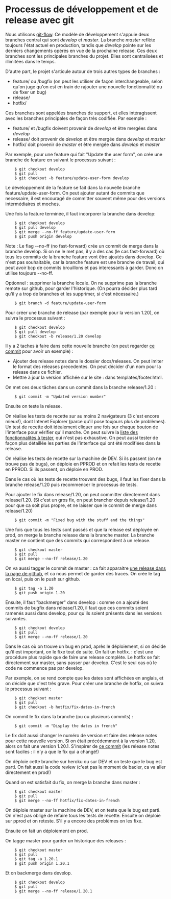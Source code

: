 # Processus de développement et de release avec git

Nous utilisons [git-flow](https://nvie.com/posts/a-successful-git-branching-model/).
Ce modèle de développement s'appuie deux branches central qui sont *develop* et *master*.
La branche *master* reflète toujours l'état actuel en production, tandis que *develop* pointe sur les
derniers changements opérés en vue de la prochaine release.
Ces deux branches sont les principales branches du projet. Elles sont centralisées et illimitées dans le
temps.

D'autre part, le projet s'articule autour de trois autres types de branches :
 - feature/ ou /bugfix (on peut les utiliser de façon interchangeable, selon qu'on juge qu'on est en train de rajouter une nouvelle fonctionnalité ou de fixer un bug)
 - release/
 - hotfix/

 Ces branches sont appelées branches de support, et elles intéragissent avec les branches principales
 de façon très codifiée. Par exemple :
 - feature/ et /bugfix doivent provenir de *develop* et être mergées dans *develop*
 - release/ doit provenir de *develop* et être mergée dans *develop* et *master*
 - hotfix/ doit provenir de *master* et être mergée dans *develop* et *master*

Par exemple, pour une feature qui fait "Update the user form", on crée une branche de feature en suivant le processus suivant :
```
    $ git checkout develop
    $ git pull
    $ git checkout -b feature/update-user-form develop
```

Le développement de la feature se fait dans la nouvelle branche feature/update-user-form. On peut ajouter autant de commits que necessaire, il est encouragé de committer souvent même pour des versions intermédiaires et moches.

Une fois la feature terminée, il faut incorporer la branche dans develop:
```
    $ git checkout develop
    $ git pull develop
    $ git merge --no-ff feature/update-user-form
    $ git push origin develop
```

Note : Le flag --no-ff (no fast-forward) crée un commit de merge dans la branche develop. Si on ne le met pas, il y a des cas (le cas fast-forward) où tous les commits de la branche feature vont être ajoutés dans develop. Ce n'est pas souhaitable, car la branche feature est une branche de travail, qui peut avoir bcp de commits brouillons et pas interessants à garder. Donc on utilise toujours --no-ff.

Optionnel : supprimer la branche locale. On ne supprime pas la branche remote sur github, pour garder l'historique. (On pourra décider plus tard qu'il y a trop de branches et les supprimer, si c'est nécessaire.)
```
    $ git branch -d feature/update-user-form
```

Pour créer une branche de release (par exemple pour la version 1.20), on suivra le processus suivant :
```
    $ git checkout develop
    $ git pull develop
    $ git checkout -b release/1.20 develop
```

Il y a 2 taches à faire dans cette nouvelle branche (on peut regarder [ce commit](https://github.com/betagouv/e-controle/commit/85a165b8) pour avoir un exemple) :
 - Ajouter des release notes dans le dossier docs/releases. On peut imiter le format des releases precedentes. On peut décider d'un nom pour la release dans ce fichier.
 - Mettre à jour la version affichée sur le site : dans templates/footer.html.

On met ces deux tâches dans un commit dans la branche release/1.20 :
```
    $ git commit -m "Updated version number"
```

Ensuite on teste la release.

On réalise les tests de recette sur au moins 2 navigateurs (3 c'est encore mieux!), dont Intenet Explorer (parce qu'il pose toujours plus de problèmes). Un test de recette doit idéalement cliquer une fois sur chaque bouton de l'interface pour vérifier qu'il marche. On peut suivre la [liste des fonctionnalités à tester](https://docs.google.com/spreadsheets/d/1YAj0BITC4nq3_IDijhncNniTphC55zr3uBrLyzeFE1A/edit#gid=638845062), qui n'est pas exhaustive. On peut aussi tester de façon plus détaillée les parties de l'interface qui ont été modifiées dans la release.

On réalise les tests de recette sur la machine de DEV. Si ils passent (on ne trouve pas de bugs), on déploie en PPROD et on refait les tests de recette en PPROD. Si ils passent, on déploie en PROD.

Dans le cas où les tests de recette trouvent des bugs, il faut les fixer dans la branche release/1.20 puis recommencer le processus de tests.

Pour ajouter le fix dans release/1.20, on peut committer directement dans release/1.20. (Si c'est un gros fix, on peut brancher depuis release/1.20 pour que ca soit plus propre, et ne laisser que le commit de merge dans release/1.20)
```
    $ git commit -m "Fixed bug with the stuff and the things"
```

Une fois que tous les tests sont passés et que la release est déployée en prod, on merge la branche release dans la branche master. La branche master ne contient que des commits qui correspondent à un release.
```
    $ git checkout master
    $ git pull
    $ git merge --no-ff release/1.20
```

On va aussi tagger le commit de master : ca fait apparaitre [une release dans la page de github](https://github.com/betagouv/e-controle/releases), et ca nous permet de garder des traces. On crée le tag en local, puis on le push sur github.
```
    $ git tag -a 1.20
    $ git push origin 1.20
```

Ensuite, il faut "backmerger" dans develop : comme on a ajouté des commits de bugfix dans release/1.20, il faut que ces commits soient ramenés aussi dans develop, pour qu'ils soient présents dans les versions suivantes.
```
    $ git checkout develop
    $ git pull
    $ git merge --no-ff release/1.20
```

Dans le cas où on trouve un bug en prod, après le déploiement, si on décide qu'il est important, on le fixe tout de suite. On fait un hotfix. : c'est une procédure plus rapide que de faire une release complète. Le hotfix se fait directement sur master, sans passer par develop. C'est le seul cas où le code ne commence pas par develop.

Par exemple, on se rend compte que les dates sont affichées en anglais, et on décide que c'est très grave. Pour créer une branche de hotfix, on suivra le processus suivant :
```
    $ git checkout master
    $ git pull
    $ git checkout -b hotfix/fix-dates-in-french
```

On commit le fix dans la branche (ou ou plusieurs commits) :
```
    $ git commit -m "Display the dates in french"
```

Le fix doit aussi changer le numéro de version et faire des release notes pour cette nouvelle version. Si on était précédemment à la version 1.20, alors on fait une version 1.20.1. S'inspirer de [ce commit](https://github.com/betagouv/e-controle/commit/85a165b8) (les release notes sont faciles : il n'y a que le fix qui a changé!)

On déploie cette branche sur heroku ou sur DEV et on teste que le bug est parti. On fait aussi la code review (c'est pas le moment de bacler, ca va aller directement en prod!)

Quand on est satisfait du fix, on merge la branche dans master :
```
    $ git checkout master
    $ git pull
    $ git merge --no-ff hotfix/fix-dates-in-french
```

On déploie master sur la machine de DEV, et on teste que le bug est parti. On n'est pas obligé de refaire tous les tests de recette. Ensuite on déploie sur pprod et on reteste. S'il y a encore des problèmes on les fixe.

Ensuite on fait un déploiement en prod.

On tagge master pour garder un historique des releases :
```
    $ git checkout master
    $ git pull
    $ git tag -a 1.20.1
    $ git push origin 1.20.1
```

Et on backmerge dans develop.
```
    $ git checkout develop
    $ git pull
    $ git merge --no-ff release/1.20.1
```

